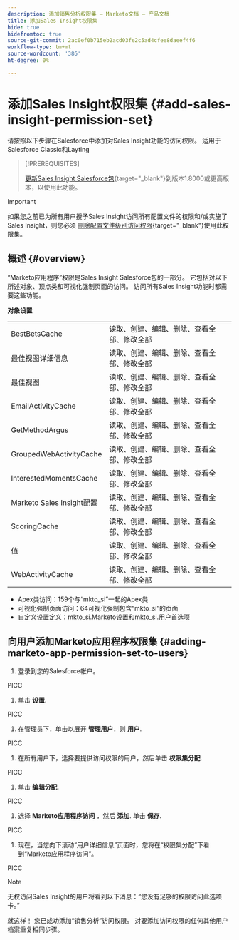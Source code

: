 ```yaml
---
description: 添加销售分析权限集 — Marketo文档 — 产品文档
title: 添加Sales Insight权限集
hide: true
hidefromtoc: true
source-git-commit: 2ac0ef0b715eb2acd03fe2c5ad4cfee8daeef4f6
workflow-type: tm+mt
source-wordcount: '386'
ht-degree: 0%

---
```


# 添加Sales Insight权限集 {#add-sales-insight-permission-set}

请按照以下步骤在Salesforce中添加对Sales Insight功能的访问权限。 适用于Salesforce Classic和Layting

>[!PREREQUISITES]
>
>[更新Sales Insight Salesforce包](/help/marketo/product-docs/marketo-sales-insight/msi-for-salesforce/upgrading/upgrading-your-msi-package.md){target=&quot;_blank&quot;}到版本1.8000或更高版本，以使用此功能。

>[!IMPORTANT]
>
>如果您之前已为所有用户授予Sales Insight访问所有配置文件的权限和/或实施了Sales Insight，则您必须 [删除配置文件级别访问权限](/help/marketo/product-docs/marketo-sales-insight/msi-for-salesforce/configuration/remove-sales-insight-access.md){target=&quot;_blank&quot;}使用此权限集。

## 概述 {#overview}

“Marketo应用程序”权限是Sales Insight Salesforce包的一部分。 它包括对以下所述对象、顶点类和可视化强制页面的访问。 访问所有Sales Insight功能时都需要这些功能。

**对象设置**

<table> 
 <tbody> 
 <tr> 
   <td>BestBetsCache</td> 
   <td>读取、创建、编辑、删除、查看全部、修改全部</td> 
  </tr> 
  <tr> 
   <td>最佳视图详细信息</td> 
   <td>读取、创建、编辑、删除、查看全部、修改全部</td> 
  </tr> 
  <tr> 
   <td>最佳视图</td> 
   <td>读取、创建、编辑、删除、查看全部、修改全部</td> 
  </tr> 
  <tr> 
   <td>EmailActivityCache</td> 
   <td>读取、创建、编辑、删除、查看全部、修改全部</td> 
  </tr> 
  <tr> 
   <td>GetMethodArgus</td> 
   <td>读取、创建、编辑、删除、查看全部、修改全部</td> 
  </tr> 
  <tr> 
   <td>GroupedWebActivityCache</td> 
   <td>读取、创建、编辑、删除、查看全部、修改全部</td> 
  </tr> 
  <tr> 
   <td>InterestedMomentsCache</td> 
   <td>读取、创建、编辑、删除、查看全部、修改全部</td> 
  </tr> 
  <tr> 
   <td>Marketo Sales Insight配置</td> 
   <td>读取、创建、编辑、删除、查看全部、修改全部</td> 
  </tr> 
  <tr> 
   <td>ScoringCache</td> 
   <td>读取、创建、编辑、删除、查看全部、修改全部</td> 
  </tr> 
  <tr> 
   <td>值</td> 
   <td>读取、创建、编辑、删除、查看全部、修改全部</td> 
  </tr> 
  <tr> 
   <td>WebActivityCache</td> 
   <td>读取、创建、编辑、删除、查看全部、修改全部</td> 
  </tr> 
 </tbody> 
</table>

* Apex类访问：159个与“mkto_si”一起的Apex类
* 可视化强制页面访问：64可视化强制包含“mkto_si”的页面
* 自定义设置定义：mkto_si.Marketo设置和mkto_si.用户首选项

## 向用户添加Marketo应用程序权限集 {#adding-marketo-app-permission-set-to-users}

1. 登录到您的Salesforce帐户。

PICC

1. 单击 **设置**.

PICC

1. 在管理员下，单击以展开 **管理用户**，则 **用户**.

PICC

1. 在所有用户下，选择要提供访问权限的用户，然后单击 **权限集分配**.

PICC

1. 单击 **编辑分配**.

PICC

1. 选择 **Marketo应用程序访问** ，然后 **添加**. 单击 **保存**.

PICC

1. 现在，当您向下滚动“用户详细信息”页面时，您将在“权限集分配”下看到“Marketo应用程序访问”。

PICC

>[!NOTE]
>
>无权访问Sales Insight的用户将看到以下消息：“您没有足够的权限访问此选项卡。”

就这样！ 您已成功添加“销售分析”访问权限。 对要添加访问权限的任何其他用户档案重复相同步骤。
